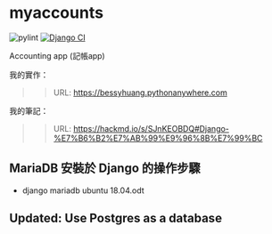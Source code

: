 # myaccounts
![pylint](https://img.shields.io/badge/PyLint-6.54-orange?logo=python&logoColor=white)
[![Django CI](https://github.com/bessyhuang/myaccounts/actions/workflows/django.yml/badge.svg)](https://github.com/bessyhuang/myaccounts/actions/workflows/django.yml)

Accounting app (記帳app)

我的實作：
>>  URL: https://bessyhuang.pythonanywhere.com

我的筆記：
>>  URL: https://hackmd.io/s/SJnKEOBDQ#Django-%E7%B6%B2%E7%AB%99%E9%96%8B%E7%99%BC

## MariaDB 安裝於 Django 的操作步驟
* django mariadb ubuntu 18.04.odt

## Updated: Use Postgres as a database

